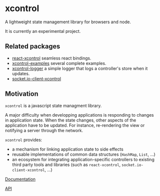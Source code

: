 # xcontrol
A lightweight state management library for browsers and node.

It is currently an experimental project.

## Related packages
- [react-xcontrol](https://github.com/thk2b/react-xcontrol) seamless react bindings.
- [xcontrol-examples](https://github.com/thk2b/xcontrol-examples) several complete examples.
- [xcontrol-logger](https://github.com/thk2b/xcontrol-logger) a simple logger that logs a controller's store when it updates. 
- [socket.io-client-xcontrol](https://github.com/thk2b/socket.io-client-xcontrol) 

## Motivation

`xcontrol` is a javascript state managment library.

A major difficulty when developping applications is responding to changes in application state.
When the state changes, other aspects of the application have to be updated.
For instance, re-rendering the view or notifying a server through the network.

`xcontrol` provides:
- a mechanism for linking application state to side effects
- reusable implementations of common data structures (`HashMap`, `List`, ...)
- an ecosystem for integrating application-specific controllers to existing third party tools and libraries (such as `react-xcontrol`, `socket.io-client-xcontrol`, ...)

[Documentation](https://github.com/thk2b/xcontrol/blob/master/docs.md)

[API](https://github.com/thk2b/xcontrol/blob/master/api.md)
